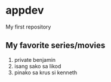 # appdev
My first repository
## My favorite series/movies
1. private benjamin
2. isang sako sa likod
3. pinako sa krus si kenneth
